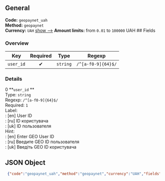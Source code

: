 ## General 
**Code:** `geopaynet_uah`  
**Method:** `geopaynet`  
**Currency:** `UAH` [show -->]() 
**Amount limits:** from `0.01`  to `100000`  UAH ## Fields 
### Overview 
|Key|Required|Type|Regexp| 
|:---:|:---:|:---:|:---:| 
|`user_id` |✔ |`string` |`/^[a-f0-9]{64}$/` | 
 
### Details 
0 **`user_id` **  
Type: `string`  
Regexp: `/^[a-f0-9]{64}$/`  
Required: `1`  
Label:  
: [en] User ID  
: [ru] ID користувача  
: [uk] ID пользователя  
Hint:  
: [en] Enter GEO User ID  
: [ru] Введите GEO ID пользователя  
: [uk] Введіть GEO ID користувача  
## JSON Object 
```json
 {"code":"geopaynet_uah","method":"geopaynet","currency":"UAH","fields":[{"key":"user_id","type":"string","label":{"en":"User ID","ru":"ID \u043a\u043e\u0440\u0438\u0441\u0442\u0443\u0432\u0430\u0447\u0430","uk":"ID \u043f\u043e\u043b\u044c\u0437\u043e\u0432\u0430\u0442\u0435\u043b\u044f"},"hint":{"en":"Enter GEO User ID","ru":"\u0412\u0432\u0435\u0434\u0438\u0442\u0435 GEO ID \u043f\u043e\u043b\u044c\u0437\u043e\u0432\u0430\u0442\u0435\u043b\u044f","uk":"\u0412\u0432\u0435\u0434\u0456\u0442\u044c GEO ID \u043a\u043e\u0440\u0438\u0441\u0442\u0443\u0432\u0430\u0447\u0430"},"regexp":"\/^[a-f0-9]{64}$\/","required":true,"position":1}],"amount_min":0.01,"amount_max":100000}```  

